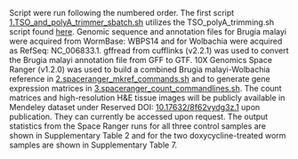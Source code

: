 Script were run following the numbered order. The first script [1.TSO_and_polyA_trimmer_sbatch.sh](https://github.com/giacomellolab/Brugia_malayi_study/blob/main/sequence_read_processing/1.TSO_and_polyA_trimmer_sbatch.sh) utilizes the TSO_polyA_trimming.sh script found [here](https://github.com/ludvigla/VisiumTrim
). Genomic sequence and annotation files for Brugia malayi were acquired from WormBase: WBPS14 and for Wolbachia were acquired as RefSeq: NC_006833.1. gffread from cufflinks (v2.2.1) was used to convert the Brugia malayi annotation file from GFF to GTF. 10X Genomics Space Ranger (v1.2.0) was used to build a combined Brugia malayi-Wolbachia reference in [2.spaceranger_mkref_commands.sh](https://github.com/giacomellolab/Brugia_malayi_study/blob/main/sequence_read_processing/2.spaceranger_mkref_commands.sh) and to generate gene expression matrices in [3.spaceranger_count_commandlines.sh](https://github.com/giacomellolab/Brugia_malayi_study/blob/main/sequence_read_processing/3.spaceranger_count_commandlines.sh). The count matrices and high-resolution H&E tissue images will be publicly available in Mendeley dataset under Reserved DOI: [10.17632/8f62vydg3z.1](https://data.mendeley.com/v1/datasets/8f62vydg3z/draft) upon publication. They can currently be accessed upon request. The output statistics from the Space Ranger runs for all three control samples are shown in Supplementary Table 2 and for the two doxycycline-treated worm samples are shown in Supplementary Table 7.
